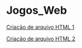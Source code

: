 # Jogos_Web

[Criação de arquivo HTML 1](https://leomarques0.github.io/Jogos_Web/Criacao_de_arquivo_HTML/Exercicio_1/Criacao_de_arquivo_HTML_1.html)

[Criação de arquivo HTML 2](https://leomarques0.github.io/Jogos_Web/Criacao_de_arquivo_HTML/Exercicio_1/Criacao_de_arquivo_HTML_2.html)
